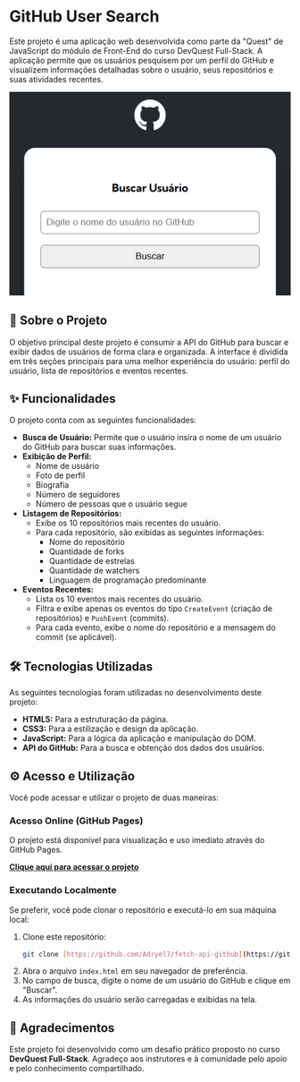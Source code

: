 # GitHub User Search

Este projeto é uma aplicação web desenvolvida como parte da "Quest" de JavaScript do módulo de Front-End do curso DevQuest Full-Stack. A aplicação permite que os usuários pesquisem por um perfil do GitHub e visualizem informações detalhadas sobre o usuário, seus repositórios e suas atividades recentes.

![Demo da página](./src/assets/Captura%20de%20tela%202025-08-29%20220600.png)

## 🚀 Sobre o Projeto

O objetivo principal deste projeto é consumir a API do GitHub para buscar e exibir dados de usuários de forma clara e organizada. A interface é dividida em três seções principais para uma melhor experiência do usuário: perfil do usuário, lista de repositórios e eventos recentes.

## ✨ Funcionalidades

O projeto conta com as seguintes funcionalidades:

-   **Busca de Usuário:** Permite que o usuário insira o nome de um usuário do GitHub para buscar suas informações.
-   **Exibição de Perfil:**
    -   Nome de usuário
    -   Foto de perfil
    -   Biografia
    -   Número de seguidores
    -   Número de pessoas que o usuário segue
-   **Listagem de Repositórios:**
    -   Exibe os 10 repositórios mais recentes do usuário.
    -   Para cada repositório, são exibidas as seguintes informações:
        -   Nome do repositório
        -   Quantidade de forks
        -   Quantidade de estrelas
        -   Quantidade de watchers
        -   Linguagem de programação predominante
-   **Eventos Recentes:**
    -   Lista os 10 eventos mais recentes do usuário.
    -   Filtra e exibe apenas os eventos do tipo `CreateEvent` (criação de repositórios) e `PushEvent` (commits).
    -   Para cada evento, exibe o nome do repositório e a mensagem do commit (se aplicável).

## 🛠️ Tecnologias Utilizadas

As seguintes tecnologias foram utilizadas no desenvolvimento deste projeto:

-   **HTML5:** Para a estruturação da página.
-   **CSS3:** Para a estilização e design da aplicação.
-   **JavaScript:** Para a lógica da aplicação e manipulação do DOM.
-   **API do GitHub:** Para a busca e obtenção dos dados dos usuários.

## ⚙️ Acesso e Utilização

Você pode acessar e utilizar o projeto de duas maneiras:

### Acesso Online (GitHub Pages)

O projeto está disponível para visualização e uso imediato através do GitHub Pages.

**[Clique aqui para acessar o projeto](https://adryel7.github.io/fetch-api-github/)**

### Executando Localmente

Se preferir, você pode clonar o repositório e executá-lo em sua máquina local:

1.  Clone este repositório:
    ```bash
    git clone [https://github.com/Adryel7/fetch-api-github](https://github.com/Adryel7/fetch-api-github)
    ```
2.  Abra o arquivo `index.html` em seu navegador de preferência.
3.  No campo de busca, digite o nome de um usuário do GitHub e clique em "Buscar".
4.  As informações do usuário serão carregadas e exibidas na tela.

## 🙏 Agradecimentos

Este projeto foi desenvolvido como um desafio prático proposto no curso **DevQuest Full-Stack**. Agradeço aos instrutores e à comunidade pelo apoio e pelo conhecimento compartilhado.